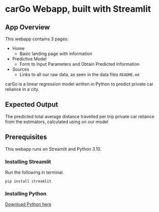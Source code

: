 # carGo Webapp, built with Streamlit

## App Overview

This webapp contains 3 pages:
* Home 
    * Basic landing page with information
* Predictive Model 
    * Form to Input Parameters and Obtain Predicted Information
* Sources 
    * Links to all our raw data, as seen in the data files ```README.md```

carGo is a linear regression model written in Python to predict private car reliance in a city.  

## Expected Output

The predicted total average distance travelled per trip private car reliance from the estimators, calculated using on our model

## Prerequisites

This webapp runs on Streamlit and Python 3.10.

### Installing Streamlit

Run the following in terminal.
```
pip install streamlit
```

### Installing Python

[Download Python here](https://www.python.org/downloads/)